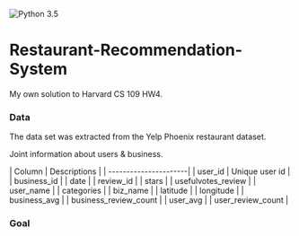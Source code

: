 ![Python 3.5](https://img.shields.io/badge/python-3.5-blue.svg)

# Restaurant-Recommendation-System
My own solution to Harvard CS 109 HW4.
<br/>
### Data
The data set was extracted from the Yelp Phoenix restaurant dataset. 

Joint information about users & business.

| Column | Descriptions |
| ----------------------|
| user_id | Unique user id |
| business_id |
| date |
| review_id |
| stars |
| usefulvotes_review |
| user_name |
| categories |
| biz_name |
| latitude |
| longitude |
| business_avg |
| business_review_count |
| user_avg |
| user_review_count |

### Goal
